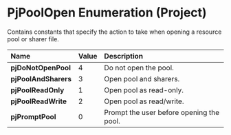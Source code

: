 
# PjPoolOpen Enumeration (Project)

Contains constants that specify the action to take when opening a resource pool or sharer file.



|**Name**|**Value**|**Description**|
|:-----|:-----|:-----|
| **pjDoNotOpenPool**|4|Do not open the pool.|
| **pjPoolAndSharers**|3|Open pool and sharers.|
| **pjPoolReadOnly**|1|Open pool as read-only.|
| **pjPoolReadWrite**|2|Open pool as read/write.|
| **pjPromptPool**|0|Prompt the user before opening the pool.|
